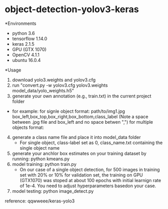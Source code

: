 # object-detection-yolov3-keras

*Environments

 * python 3.6
 * tensorflow 1.14.0
 * keras 2.1.5
 * GPU (GTX 1070)
 * OpenCV 4.1.1
 * ubuntu 16.0.4
 
*Usage
 1. download yolo3.weights and yolov3.cfg 
 2. run "convert.py  -w yolov3.cfg yolov3.weights model_data/yolo_weights.h5"
 3. generate your own annotation (e.g., train.txt) in the current project folder
   * for example:
    for signle object format: path/to/img1.jpg box_left,box_top,box_right,box_bottom,class_label (Note a space between .jpg file and box_left and no space betwen ",")
    for multiple objects format: 
 4. generate a class name file and place it into model_data folder
    * For single object, class-label set as 0, class_name.txt containing the single object name
 5. generate your anchlor box estimates on your training dataset by running: python kmeans.py
 6. model training:  python train.py 
    * On our case of a single object detection, for 500 images in training set with 20% or 10% for validation set, the training on GPU (GTX1070) was stoped at about 100 epochs with initial learnign rate of 1e-4. You need to adjust hyperparameters basedon your case. 
 7. model testing:  python image_detect.py
 
 
  reference: qqwweee/keras-yolo3
 

